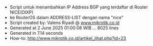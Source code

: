 - Script untuk menambahkan IP Address BGP yang terdaftar di Router NICE(OIXP)
- ke RouterOS dalam ADDRESS-LIST dengan nama "nice"
- Script created by: Valens Riyadi @ www.mikrotik.co.id
- Generated at 2 June 2025 01:00:08 WIB ... 8025 lines
- Generated in 7.14 seconds
- How-to: http://www.mikrotik.co.id/artikel_lihat.php?id=23
